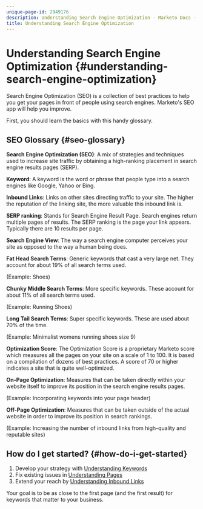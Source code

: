 ```yaml
---
unique-page-id: 2949176
description: Understanding Search Engine Optimization - Marketo Docs - Product Documentation
title: Understanding Search Engine Optimization
---
```


# Understanding Search Engine Optimization {#understanding-search-engine-optimization}

Search Engine Optimization (SEO) is a collection of best practices to help you get your pages in front of people using search engines. Marketo's SEO app will help you improve.

First, you should learn the basics with this handy glossary.

## SEO Glossary {#seo-glossary}

**Search Engine Optimization (SEO)**: A mix of strategies and techniques used to increase site traffic by obtaining a high-ranking placement in search engine results pages (SERP).

**Keyword**: A keyword is the word or phrase that people type into a search engines like Google, Yahoo or Bing.

**Inbound Links**: Links on other sites directing traffic to your site. The higher the reputation of the linking site, the more valuable this inbound link is.

**SERP ranking**: Stands for Search Engine Result Page. Search engines return multiple pages of results. The SERP ranking is the page your link appears. Typically there are 10 results per page.

**Search Engine View**: The way a search engine computer perceives your site as opposed to the way a human being does.

**Fat Head Search Terms**: Generic keywords that cast a very large net. They account for about 19% of all search terms used.

(Example: Shoes)

**Chunky Middle Search Terms**: More specific keywords. These account for about 11% of all search terms used.

(Example: Running Shoes)

**Long Tail Search Terms**: Super specific keywords. These are used about 70% of the time.

(Example: Minimalist womens running shoes size 9)

**Optimization Score**: The Optimization Score is a proprietary Marketo score which measures all the pages on your site on a scale of 1 to 100. It is based on a compilation of dozens of best practices. A score of 70 or higher indicates a site that is quite well-optimized.

**On-Page Optimization**: Measures that can be taken directly within your website itself to improve its position in the search engine results pages.

(Example: Incorporating keywords into your page header)

**Off-Page Optimization**: Measures that can be taken outside of the actual website in order to improve its position in search rankings.

(Example: Increasing the number of inbound links from high-quality and reputable sites)

## How do I get started? {#how-do-i-get-started}

1. Develop your strategy with [Understanding Keywords](/help/marketo/product-docs/additional-apps/seo/keywords/seo-understanding-keywords.md)
1. Fix existing issues in [Understanding Pages](/help/marketo/product-docs/additional-apps/seo/pages/seo-understanding-pages.md)
1. Extend your reach by [Understanding Inbound Links](/help/marketo/product-docs/additional-apps/seo/inbound-links/seo-understanding-inbound-links.md)

Your goal is to be as close to the first page (and the first result) for keywords that matter to your business.
